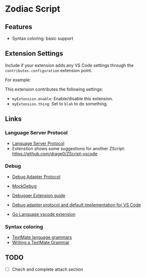 # Zodiac Script

## Features

- Syntax coloring: basic support

## Extension Settings

Include if your extension adds any VS Code settings through the `contributes.configuration` extension point.

For example:

This extension contributes the following settings:

* `myExtension.enable`: Enable/disable this extension.
* `myExtension.thing`: Set to `blah` to do something.

## Links

### Language Server Protocol

- [Language Server Protocol](https://microsoft.github.io/language-server-protocol/)
- Extenstion shows some suggestions for another ZScript: https://github.com/drage0/ZScript-vscode

### Debug

- [Debug Adapter Protocol](https://microsoft.github.io/debug-adapter-protocol/specification)

- [MockDebug](https://github.com/microsoft/vscode-mock-debug/blob/main/src/mockDebug.ts)
- [Debugger Extension guide](https://code.visualstudio.com/api/extension-guides/debugger-extension)
- [Debug adapter protocol and default implementation for VS Code](https://github.com/microsoft/vscode-debugadapter-node/tree/main)
- [Go Language vscode extension](https://github.com/golang/vscode-go)

### Syntax coloring

- [TextMate language grammars](https://macromates.com/manual/en/language_grammars)
- [Writing a TextMate Grammar](https://www.apeth.com/nonblog/stories/textmatebundle.html)


## TODO

- [ ] Chech and complete attach section
